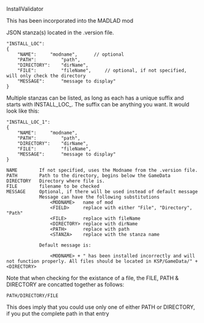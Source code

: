InstallValidator

This has been incorporated into the MADLAD mod

JSON stanza(s) located in the .version file.

	"INSTALL_LOC":
	{
		"NAME":		"modname",		// optional
		"PATH":         "path",
		"DIRECTORY":    "dirName",
		"FILE":         "fileName",		// optional, if not specified, will only check the directory	
		"MESSAGE":      "message to display"
	}

Multiple stanzas can be listed, as long as each has a unique suffix and starts with INSTALL_LOC_.  The 
suffix can be anything you want. It would look like this:

	"INSTALL_LOC_1":
	{
		"NAME":		"modname",
		"PATH":         "path",
		"DIRECTORY":    "dirName",
		"FILE":         "fileName",
		"MESSAGE":      "message to display"
	}

	NAME		If not specified, uses the Modname from the .version file. 
	PATH		Path to the directory, begins below the GameData
	DIRECTORY	Directory where file is.
	FILE		filename to be checked
	MESSAGE		Optional, if there will be used instead of default message
				Message can have the following substitutions
					<MODNAME>	name of mod
					<FIELD>		replace with either "File", "Directory", "Path"
					<FILE>		replace with fileName
					<DIRECTORY>	replace with dirName
					<PATH>	    replace with path
					<STANZA>	replace with the stanza name

				Default message is:
					
					<MODNAME> + " has been installed incorrectly and will not function properly. All files should be located in KSP/GameData/" + <DIRECTORY>
					
                  
Note that when checking for the existance of a file, the FILE, PATH & DIRECTORY are concatted together as follows:

	PATH/DIRECTORY/FILE

This does imply that you could use only one of either PATH or DIRECTORY, if you put the complete path in that entry
